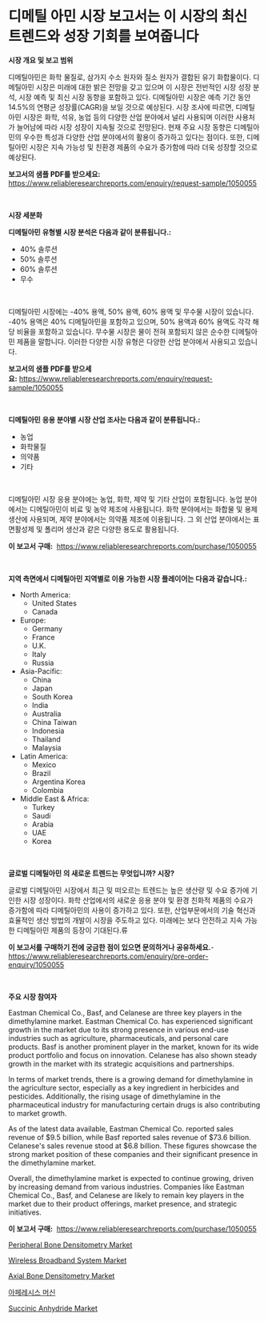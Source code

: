 <p><h1>디메틸 아민 시장 보고서는 이 시장의 최신 트렌드와 성장 기회를 보여줍니다</h1></p><p><strong>시장 개요 및 보고 범위</strong></p>
<p><p>디메틸아민은 화학 물질로, 삼가지 수소 원자와 질소 원자가 결합된 유기 화합물이다. 디메틸아민 시장은 미래에 대한 밝은 전망을 갖고 있으며 이 시장은 전반적인 시장 성장 분석, 시장 예측 및 최신 시장 동향을 포함하고 있다. 디메틸아민 시장은 예측 기간 동안 14.5%의 연평균 성장률(CAGR)을 보일 것으로 예상된다. 시장 조사에 따르면, 디메틸아민 시장은 화학, 석유, 농업 등의 다양한 산업 분야에서 널리 사용되며 이러한 사용처가 늘어남에 따라 시장 성장이 지속될 것으로 전망된다. 현재 주요 시장 동향은 디메틸아민의 우수한 특성과 다양한 산업 분야에서의 활용이 증가하고 있다는 점이다. 또한, 디메틸아민 시장은 지속 가능성 및 친환경 제품의 수요가 증가함에 따라 더욱 성장할 것으로 예상된다.</p></p>
<p><strong>보고서의 샘플 PDF를 받으세요:</strong> <a href="https://www.reliableresearchreports.com/enquiry/request-sample/1050055">https://www.reliableresearchreports.com/enquiry/request-sample/1050055</a></p>
<p>&nbsp;</p>
<p><strong>시장 세분화</strong></p>
<p><strong>디메틸아민 유형별 시장 분석은 다음과 같이 분류됩니다.:</strong></p>
<p><ul><li>40% 솔루션</li><li>50% 솔루션</li><li>60% 솔루션</li><li>무수</li></ul></p>
<p>&nbsp;</p>
<p><p>디메틸아민 시장에는 -40% 용액, 50% 용액, 60% 용액 및 무수물 시장이 있습니다. -40% 용액은 40% 디메틸아민을 포함하고 있으며, 50% 용액과 60% 용액도 각각 해당 비율을 포함하고 있습니다. 무수물 시장은 물이 전혀 포함되지 않은 순수한 디메틸아민 제품을 말합니다. 이러한 다양한 시장 유형은 다양한 산업 분야에서 사용되고 있습니다.</p></p>
<p><strong>보고서의 샘플 PDF를 받으세요:</strong>&nbsp;<a href="https://www.reliableresearchreports.com/enquiry/request-sample/1050055">https://www.reliableresearchreports.com/enquiry/request-sample/1050055</a></p>
<p>&nbsp;</p>
<p><strong> 디메틸아민 응용 분야별 시장 산업 조사는 다음과 같이 분류됩니다.:</strong></p>
<p><ul><li>농업</li><li>화학물질</li><li>의약품</li><li>기타</li></ul></p>
<p>&nbsp;</p>
<p><p>디메틸아민 시장 응용 분야에는 농업, 화학, 제약 및 기타 산업이 포함됩니다. 농업 분야에서는 디메틸아민이 비료 및 농약 제조에 사용됩니다. 화학 분야에서는 화합물 및 용제 생산에 사용되며, 제약 분야에서는 의약품 제조에 이용됩니다. 그 외 산업 분야에서는 표면활성제 및 폴리머 생산과 같은 다양한 용도로 활용됩니다.</p></p>
<p><strong>이 보고서 구매:</strong>&nbsp; <a href="https://www.reliableresearchreports.com/purchase/1050055">https://www.reliableresearchreports.com/purchase/1050055</a></p>
<p>&nbsp;</p>
<p><strong>지역 측면에서 디메틸아민 지역별로 이용 가능한 시장 플레이어는 다음과 같습니다.:</strong></p>
<p><ul>
    <li>
        North America:
        <ul>
            <li>United States</li>
            <li>Canada</li>
        </ul>
    </li>
    <li>
        Europe:
        <ul>
            <li>Germany</li>
            <li>France</li>
            <li>U.K.</li>
            <li>Italy</li>
            <li>Russia</li>
        </ul>
    </li>
    <li>
        Asia-Pacific:
        <ul>
            <li>China</li>
            <li>Japan</li>
            <li>South Korea</li>
            <li>India</li>
            <li>Australia</li>
            <li>China Taiwan</li>
            <li>Indonesia</li>
            <li>Thailand</li>
            <li>Malaysia</li>
        </ul>
    </li>
    <li>
        Latin America:
        <ul>
            <li>Mexico</li>
            <li>Brazil</li>
            <li>Argentina Korea</li>
            <li>Colombia</li>
        </ul>
    </li>
    <li>
        Middle East & Africa:
        <ul>
            <li>Turkey</li>
            <li>Saudi</li>
            <li>Arabia</li>
            <li>UAE</li>
            <li>Korea</li>
        </ul>
    </li>
    </ul></p>
<p>&nbsp;</p>
<p><strong>글로벌 디메틸아민 의 새로운 트렌드는 무엇입니까? 시장?</strong></p>
<p><p>글로벌 디메틸아민 시장에서 최근 및 떠오르는 트렌드는 높은 생산량 및 수요 증가에 기인한 시장 성장이다. 화학 산업에서의 새로운 응용 분야 및 환경 친화적 제품의 수요가 증가함에 따라 디메틸아민의 사용이 증가하고 있다. 또한, 산업부문에서의 기술 혁신과 효율적인 생산 방법의 개발이 시장을 주도하고 있다. 미래에는 보다 안전하고 지속 가능한 디메틸아민 제품의 등장이 기대된다.류</p></p>
<p><strong>이 보고서를 구매하기 전에 궁금한 점이 있으면 문의하거나 공유하세요.</strong>- <a href="https://www.reliableresearchreports.com/enquiry/pre-order-enquiry/1050055">https://www.reliableresearchreports.com/enquiry/pre-order-enquiry/1050055</a></p>
<p>&nbsp;</p>
<p><strong>주요 시장 참여자</strong></p>
<p><p>Eastman Chemical Co., Basf, and Celanese are three key players in the dimethylamine market. Eastman Chemical Co. has experienced significant growth in the market due to its strong presence in various end-use industries such as agriculture, pharmaceuticals, and personal care products. Basf is another prominent player in the market, known for its wide product portfolio and focus on innovation. Celanese has also shown steady growth in the market with its strategic acquisitions and partnerships.</p><p>In terms of market trends, there is a growing demand for dimethylamine in the agriculture sector, especially as a key ingredient in herbicides and pesticides. Additionally, the rising usage of dimethylamine in the pharmaceutical industry for manufacturing certain drugs is also contributing to market growth.</p><p>As of the latest data available, Eastman Chemical Co. reported sales revenue of $9.5 billion, while Basf reported sales revenue of $73.6 billion. Celanese's sales revenue stood at $6.8 billion. These figures showcase the strong market position of these companies and their significant presence in the dimethylamine market.</p><p>Overall, the dimethylamine market is expected to continue growing, driven by increasing demand from various industries. Companies like Eastman Chemical Co., Basf, and Celanese are likely to remain key players in the market due to their product offerings, market presence, and strategic initiatives.</p></p>
<p><strong>이 보고서 구매:</strong>&nbsp;&nbsp;<a href="https://www.reliableresearchreports.com/purchase/1050055">https://www.reliableresearchreports.com/purchase/1050055</a></p>
<p><p><a href="https://view.publitas.com/reportprime-1/peripheral-bone-densitometry-market-size-global-industry-overview-market-segmentation-and-forecast-2023-to-2030/">Peripheral Bone Densitometry Market</a></p><p><a href="https://meowing-canidae-761.notion.site/Wireless-Broadband-System-Market-Size-Share-Trends-Analysis-Report-By-Application-Regional-Outlo-2f8acac70e7e4f349f04d9d8528f836d">Wireless Broadband System Market</a></p><p><a href="https://view.publitas.com/reportprime-1/axial-bone-densitometry-market-size-growing-and-forecasted-for-period-from-2023-2030-and-provides-complete-market-analysis-of-this-market/">Axial Bone Densitometry Market</a></p><p><a href="https://github.com/vs019sa3m8x/Market-Research-Report-List-1/blob/main/9171343188541.md">아페레시스 머신</a></p><p><a href="https://issuu.com/reportprime-2/docs/succinic-anhydride-market-size-2030.pptx">Succinic Anhydride Market</a></p></p>
